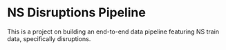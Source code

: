 # NS Disruptions Pipeline
This is a project on building an end-to-end data pipeline featuring NS train data, specifically disruptions. 
